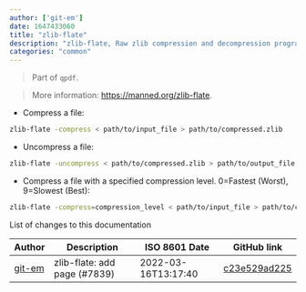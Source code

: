 ```yaml
---
author: ['git-em']
date: 1647433060
title: "zlib-flate"
description: "zlib-flate, Raw zlib compression and decompression program."
categories: "common"
---
```

> Part of `qpdf`.

> More information: <https://manned.org/zlib-flate>.

- Compress a file:

```bash
zlib-flate -compress < path/to/input_file > path/to/compressed.zlib
```

- Uncompress a file:

```bash
zlib-flate -uncompress < path/to/compressed.zlib > path/to/output_file
```

- Compress a file with a specified compression level. 0=Fastest (Worst), 9=Slowest (Best):

```bash
zlib-flate -compress=compression_level < path/to/input_file > path/to/compressed.zlib
```
List of changes to this documentation


Author | Description | ISO 8601 Date | GitHub link
------|-----|-----|-----
[git-em](mailto:56173216+git-em@users.noreply.github.com) | zlib-flate: add page (#7839) | 2022-03-16T13:17:40 | [c23e529ad225](https://github.com/tldr-pages/tldr/commit/c23e529ad225fed016c79bed116bdf6266fcdef9)

